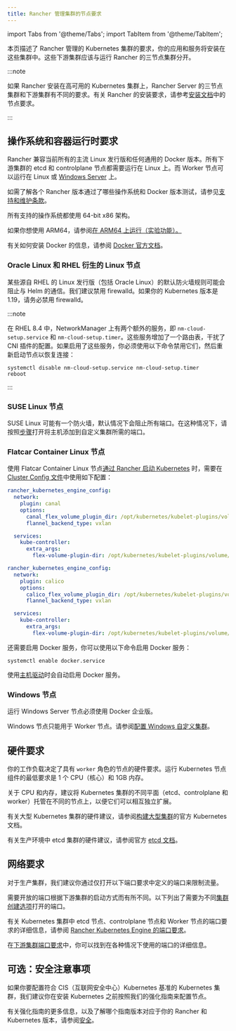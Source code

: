 ```yaml
---
title: Rancher 管理集群的节点要求
---
```


import Tabs from '@theme/Tabs';
import TabItem from '@theme/TabItem';

本页描述了 Rancher 管理的 Kubernetes 集群的要求，你的应用和服务将安装在这些集群中。这些下游集群应该与运行 Rancher 的三节点集群分开。

:::note

如果 Rancher 安装在高可用的 Kubernetes 集群上，Rancher Server 的三节点集群和下游集群有不同的要求。有关 Rancher 的安装要求，请参考[安装文档](../../../pages-for-subheaders/installation-requirements.md)中的节点要求。

:::

## 操作系统和容器运行时要求

Rancher 兼容当前所有的主流 Linux 发行版和任何通用的 Docker 版本。所有下游集群的 etcd 和 controlplane 节点都需要运行在 Linux 上。而 Worker 节点可以运行在 Linux 或 [Windows Server](#windows-节点) 上。

如需了解各个 Rancher 版本通过了哪些操作系统和 Docker 版本测试，请参见[支持和维护条款](https://rancher.com/support-maintenance-terms/)。

所有支持的操作系统都使用 64-bit x86 架构。

如果你想使用 ARM64，请参阅[在 ARM64 上运行（实验功能）。](../../advanced-user-guides/enable-experimental-features/rancher-on-arm64.md)

有关如何安装 Docker 的信息，请参阅 [Docker 官方文档](https://docs.docker.com/)。

### Oracle Linux 和 RHEL 衍生的 Linux 节点

某些源自 RHEL 的 Linux 发行版（包括 Oracle Linux）的默认防火墙规则可能会阻止与 Helm 的通信。我们建议禁用 firewalld。如果你的 Kubernetes 版本是 1.19，请务必禁用 firewalld。

:::note

在 RHEL 8.4 中，NetworkManager 上有两个额外的服务，即 `nm-cloud-setup.service` 和 `nm-cloud-setup.timer`。这些服务增加了一个路由表，干扰了 CNI 插件的配置。如果启用了这些服务，你必须使用以下命令禁用它们，然后重新启动节点以恢复连接：

```
systemctl disable nm-cloud-setup.service nm-cloud-setup.timer
reboot
```

:::

### SUSE Linux 节点

SUSE Linux 可能有一个防火墙，默认情况下会阻止所有端口。在这种情况下，请按照[步骤](../../../getting-started/installation-and-upgrade/installation-requirements/port-requirements.md#打开-suse-linux-端口)打开将主机添加到自定义集群所需的端口。

### Flatcar Container Linux 节点

使用 Flatcar Container Linux 节点[通过 Rancher 启动 Kubernetes](../../../pages-for-subheaders/launch-kubernetes-with-rancher.md) 时，需要在 [Cluster Config 文件](../../../reference-guides/cluster-configuration/rancher-server-configuration/rke1-cluster-configuration.md#rke-集群配置文件参考)中使用如下配置：

<Tabs>
<TabItem value="Canal">

```yaml
rancher_kubernetes_engine_config:
  network:
    plugin: canal
    options:
      canal_flex_volume_plugin_dir: /opt/kubernetes/kubelet-plugins/volume/exec/nodeagent~uds
      flannel_backend_type: vxlan

  services:
    kube-controller:
      extra_args:
        flex-volume-plugin-dir: /opt/kubernetes/kubelet-plugins/volume/exec/
```

</TabItem>
<TabItem value="Calico">

```yaml
rancher_kubernetes_engine_config:
  network:
    plugin: calico
    options:
      calico_flex_volume_plugin_dir: /opt/kubernetes/kubelet-plugins/volume/exec/nodeagent~uds
      flannel_backend_type: vxlan

  services:
    kube-controller:
      extra_args:
        flex-volume-plugin-dir: /opt/kubernetes/kubelet-plugins/volume/exec/
```

</TabItem>
</Tabs>

还需要启用 Docker 服务，你可以使用以下命令启用 Docker 服务：

```
systemctl enable docker.service
```

使用[主机驱动](../../../pages-for-subheaders/about-provisioning-drivers.md#主机驱动)时会自动启用 Docker 服务。

### Windows 节点

运行 Windows Server 节点必须使用 Docker 企业版。

Windows 节点只能用于 Worker 节点。请参阅[配置 Windows 自定义集群](../../../pages-for-subheaders/use-windows-clusters.md)。

## 硬件要求

你的工作负载决定了具有 `worker` 角色的节点的硬件要求。运行 Kubernetes 节点组件的最低要求是 1 个 CPU（核心）和 1GB 内存。

关于 CPU 和内存，建议将 Kubernetes 集群的不同平面（etcd、controlplane 和 worker）托管在不同的节点上，以便它们可以相互独立扩展。

有关大型 Kubernetes 集群的硬件建议，请参阅[构建大型集群](https://kubernetes.io/docs/setup/best-practices/cluster-large/)的官方 Kubernetes 文档。

有关生产环境中 etcd 集群的硬件建议，请参阅官方 [etcd 文档](https://etcd.io/docs/v3.4.0/op-guide/hardware/)。

## 网络要求

对于生产集群，我们建议你通过仅打开以下端口要求中定义的端口来限制流量。

需要开放的端口根据下游集群的启动方式而有所不同。以下列出了需要为不同[集群创建选项](../../../pages-for-subheaders/kubernetes-clusters-in-rancher-setup.md)打开的端口。

有关 Kubernetes 集群中 etcd 节点、controlplane 节点和 Worker 节点的端口要求的详细信息，请参阅 [Rancher Kubernetes Engine 的端口要求](https://rancher.com/docs/rke/latest/en/os/#ports)。

在[下游集群端口要求](../../../getting-started/installation-and-upgrade/installation-requirements/port-requirements.md#下游-kubernetes-集群节点)中，你可以找到在各种情况下使用的端口的详细信息。

## 可选：安全注意事项

如果你要配置符合 CIS（互联网安全中心）Kubernetes 基准的 Kubernetes 集群，我们建议你在安装 Kubernetes 之前按照我们的强化指南来配置节点。

有关强化指南的更多信息，以及了解哪个指南版本对应于你的 Rancher 和 Kubernetes 版本，请参阅[安全](../../../pages-for-subheaders/rancher-security.md#rancher-强化指南)。
